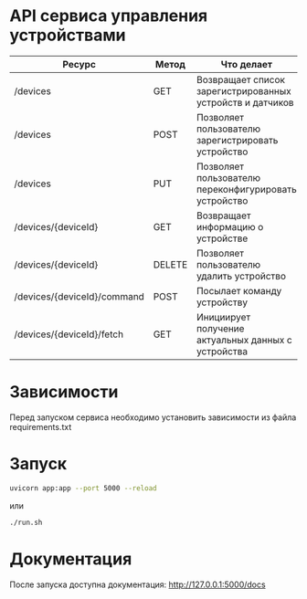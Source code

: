 # API сервиса управления устройствами


| Ресурс                      | Метод  | Что делает                                                | Доступ       |
| -----------                 | -----  | ---                                                       | ---          |
| /devices                    | GET    | Возвращает список зарегистрированных устройств и датчиков | Пользователь |
| /devices                    | POST   | Позволяет пользователю зарегистрировать устройство        | Пользователь |
| /devices                    | PUT    | Позволяет пользователю переконфигурировать устройство     | Пользователь |
| /devices/{deviceId}         | GET    | Возвращает информацию о устройстве                        | Пользователь |
| /devices/{deviceId}         | DELETE | Позволяет пользователю удалить устройство                 | Пользователь |
| /devices/{deviceId}/command | POST   | Посылает команду устройству                               | Пользователь |
| /devices/{deviceId}/fetch   | GET    | Инициирует получение актуальных данных с устройства       | Пользователь |    


# Зависимости

Перед запуском сервиса необходимо установить зависимости из файла requirements.txt

# Запуск

```bash
uvicorn app:app --port 5000 --reload
```

или

```bash
./run.sh
```

# Документация

После запуска доступна документация: http://127.0.0.1:5000/docs